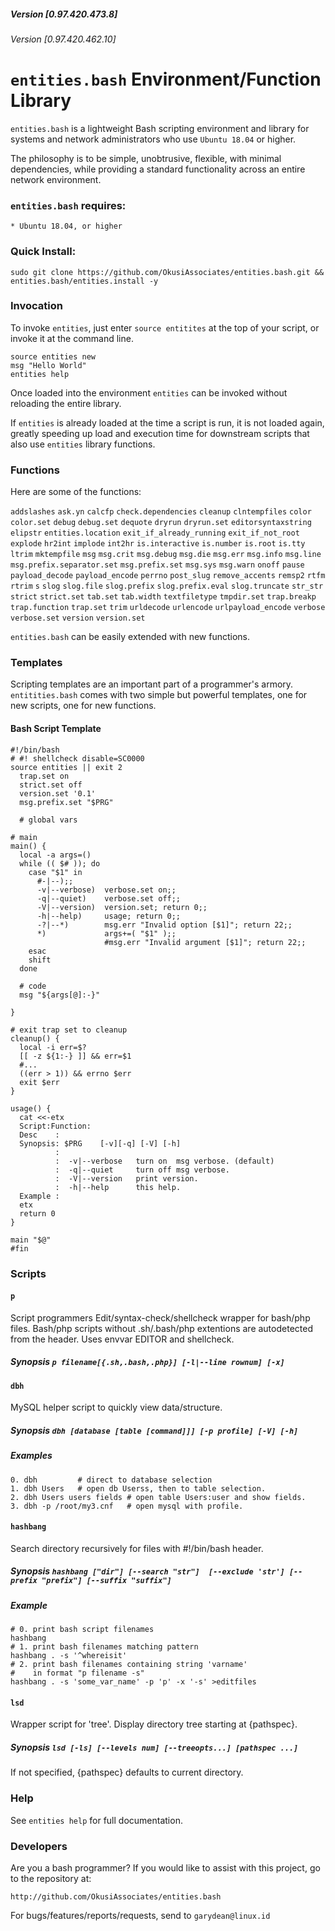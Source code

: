 ##### Version [0.97.420.473.8]
###### Version [0.97.420.462.10]
# `entities.bash` Environment/Function Library

`entities.bash` is a lightweight Bash scripting environment and library for systems and network administrators who use `Ubuntu 18.04` or higher.

The philosophy is to be simple, unobtrusive, flexible, with minimal dependencies, while providing a standard functionality across an entire network environment.

### `entities.bash` requires:

	* Ubuntu 18.04, or higher

### Quick Install:

    sudo git clone https://github.com/OkusiAssociates/entities.bash.git && entities.bash/entities.install -y

### Invocation

To invoke `entities`, just enter `source entitites` at the top of your script, or invoke it at the command line.
    
    source entities new
    msg "Hello World"
    entities help

Once loaded into the environment `entities` can be invoked without reloading the entire library.

If `entities` is already loaded at the time a script is run, it is not loaded again, greatly speeding up load and execution time for downstream scripts that also use `entities` library functions.

### Functions

Here are some of the functions:

`addslashes` `ask.yn` `calcfp` `check.dependencies` `cleanup` `clntempfiles` `color` `color.set` `debug` `debug.set` `dequote` `dryrun` `dryrun.set` `editorsyntaxstring` `elipstr` `entities.location` `exit_if_already_running` `exit_if_not_root` `explode` `hr2int` `implode` `int2hr` `is.interactive` `is.number` `is.root` `is.tty` `ltrim` `mktempfile` `msg` `msg.crit` `msg.debug` `msg.die` `msg.err` `msg.info` `msg.line` `msg.prefix.separator.set` `msg.prefix.set` `msg.sys` `msg.warn` `onoff` `pause` `payload_decode` `payload_encode` `perrno` `post_slug` `remove_accents` `remsp2` `rtfm` `rtrim` `s` `slog` `slog.file` `slog.prefix` `slog.prefix.eval` `slog.truncate` `str_str` `strict` `strict.set` `tab.set` `tab.width` `textfiletype` `tmpdir.set` `trap.breakp` `trap.function` `trap.set` `trim` `urldecode` `urlencode` `urlpayload_encode` `verbose` `verbose.set` `version` `version.set`

`entities.bash` can be easily extended with new functions.

### Templates

Scripting templates are an important part of a programmer's armory.  `entitities.bash` comes with two simple but powerful templates, one for new scripts, one for new functions.

#### Bash Script Template
````
#!/bin/bash
# #! shellcheck disable=SC0000
source entities || exit 2
  trap.set on
  strict.set off
  version.set '0.1'
  msg.prefix.set "$PRG"
  
  # global vars
  
# main
main() {
  local -a args=()
  while (( $# )); do
    case "$1" in
      #-|--);;
      -v|--verbose)  verbose.set on;;
      -q|--quiet)    verbose.set off;;
      -V|--version)  version.set; return 0;;
      -h|--help)     usage; return 0;;
      -?|--*)        msg.err "Invalid option [$1]"; return 22;;
      *)             args+=( "$1" );;
                     #msg.err "Invalid argument [$1]"; return 22;;
    esac
    shift
  done

  # code
  msg "${args[@]:-}"
   
}

# exit trap set to cleanup
cleanup() {
  local -i err=$?
  [[ -z ${1:-} ]] && err=$1
  #...
  ((err > 1)) && errno $err
  exit $err
}

usage() {
  cat <<-etx
  Script:Function: 
  Desc    : 
  Synopsis: $PRG    [-v][-q] [-V] [-h]
          :  
          :  -v|--verbose   turn on  msg verbose. (default)
          :  -q|--quiet     turn off msg verbose.
          :  -V|--version   print version.
          :  -h|--help      this help.
  Example : 
  etx
  return 0
}

main "$@"
#fin
````
### Scripts

#### `p`

Script programmers Edit/syntax-check/shellcheck wrapper for bash/php files. Bash/php scripts without .sh/.bash/php extentions are autodetected from the header. Uses envvar EDITOR and shellcheck.

##### Synopsis `p filename[{.sh,.bash,.php}] [-l|--line rownum] [-x]`

#### `dbh`

MySQL helper script to quickly view data/structure.

##### Synopsis `dbh [database [table [command]]] [-p profile] [-V] [-h]`

##### Examples 
    0. dbh         # direct to database selection
    1. dbh Users   # open db Userss, then to table selection.
    2. dbh Users users fields # open table Users:user and show fields. 
    3. dbh -p /root/my3.cnf   # open mysql with profile. 

#### `hashbang`

Search directory recursively for files with #!/bin/bash header.

##### Synopsis `hashbang ["dir"] [--search "str"]  [--exclude 'str'] [--prefix "prefix"] [--suffix "suffix"]` 
 
##### Example
 
    # 0. print bash script filenames
    hashbang                   
    # 1. print bash filenames matching pattern
    hashbang . -s '^whereisit' 
    # 2. print bash filenames containing string 'varname'
    #    in format "p filename -s"
    hashbang . -s 'some_var_name' -p 'p' -x '-s' >editfiles

#### `lsd`

Wrapper script for 'tree'. Display directory tree starting at {pathspec}.

##### Synopsis `lsd [-ls] [--levels num] [--treeopts...] [pathspec ...]`

If not specified, {pathspec} defaults to current directory.

### Help

See `entities help` for full documentation.

### Developers

Are you a bash programmer? If you would like to assist with this project, go to the repository at:

    http://github.com/OkusiAssociates/entities.bash

For bugs/features/reports/requests, send to `garydean@linux.id`

